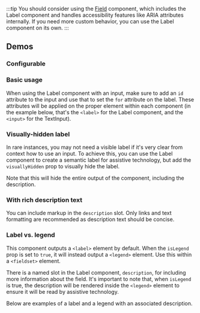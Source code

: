 <script setup>
import { ref } from 'vue';
import { CdxLabel, CdxTextInput } from '@wikimedia/codex';
import LabelBasic from '@/../component-demos/label/examples/LabelBasic.vue';
import LabelVisuallyHidden from '@/../component-demos/label/examples/LabelVisuallyHidden.vue';
import LabelWithRichText from '@/../component-demos/label/examples/LabelWithRichText.vue';
import LabelWithDescription from '@/../component-demos/label/examples/LabelWithDescription.vue';
import LegendWithDescription from '@/../component-demos/label/examples/LegendWithDescription.vue';

const controlsConfig = [
	{
		name: 'icon',
		type: 'icon'
	},
	{
		name: 'optionalFlag',
		type: 'text',
		initial: '(optional)'
	},
	{
		name: 'visuallyHidden',
		type: 'boolean'
	},
	{
		name: 'isLegend',
		type: 'boolean'
	},
	{
		name: 'disabled',
		type: 'boolean'
	},
	{
		name: 'default',
		type: 'slot',
		default: 'Label text'
	},
	{
		name: 'description',
		type: 'slot',
		default: 'Short description text'
	},
];
</script>

:::tip
You should consider using the [Field](./field.md) component, which includes the Label component and
handles accessibility features like ARIA attributes internally. If you need more custom behavior,
you can use the Label component on its own.
:::

## Demos

### Configurable

<cdx-demo-wrapper :controls-config="controlsConfig" :show-generated-code="true">
<template v-slot:demo="{ propValues, slotValues }">
	<cdx-label v-bind="propValues">
		{{ slotValues.default }}
		<template #description>{{ slotValues.description }}</template>
	</cdx-label>
</template>
</cdx-demo-wrapper>

### Basic usage

When using the Label component with an input, make sure to add an `id` attribute to the input and
use that to set the `for` attribute on the label. These attributes will be applied on the proper
element within each component (in the example below, that's the `<label>` for the Label component,
and the `<input>` for the TextInput).

<cdx-demo-wrapper>
<template v-slot:demo>
	<label-basic />
</template>
<template v-slot:code>

<<< @/../component-demos/label/examples/LabelBasic.vue

</template>
</cdx-demo-wrapper>

### Visually-hidden label

In rare instances, you may not need a visible label if it's very clear from context how to use an
input. To achieve this, you can use the Label component to create a semantic label for assistive
technology, but add the `visuallyHidden` prop to visually hide the label.

Note that this will hide the entire output of the component, including the description.

<cdx-demo-wrapper>
<template v-slot:demo>
	<label-visually-hidden />
</template>
<template v-slot:code>

<<< @/../component-demos/label/examples/LabelVisuallyHidden.vue

</template>
</cdx-demo-wrapper>

### With rich description text

You can include markup in the `description` slot. Only links and text formatting are recommended as
description text should be concise.

<cdx-demo-wrapper :allow-link-styles="true">
<template v-slot:demo>
	<label-with-rich-text />
</template>
<template v-slot:code>

<<< @/../component-demos/label/examples/LabelWithRichText.vue

</template>
</cdx-demo-wrapper>

### Label vs. legend

This component outputs a `<label>` element by default. When the `isLegend` prop is set to `true`,
it will instead output a `<legend>` element. Use this within a `<fieldset>` element.

There is a named slot in the Label component, `description`, for including more information about
the field. It's important to note that, when `isLegend` is true, the description will be rendered
inside the `<legend>` element to ensure it will be read by assistive technology.

Below are examples of a label and a legend with an associated description.

<cdx-demo-wrapper>
<template v-slot:demo>
	<label-with-description />
</template>
<template v-slot:code>

<<< @/../component-demos/label/examples/LabelWithDescription.vue

</template>
</cdx-demo-wrapper>

<cdx-demo-wrapper>
<template v-slot:demo>
	<legend-with-description />
</template>
<template v-slot:code>

<<< @/../component-demos/label/examples/LegendWithDescription.vue

</template>
</cdx-demo-wrapper>

